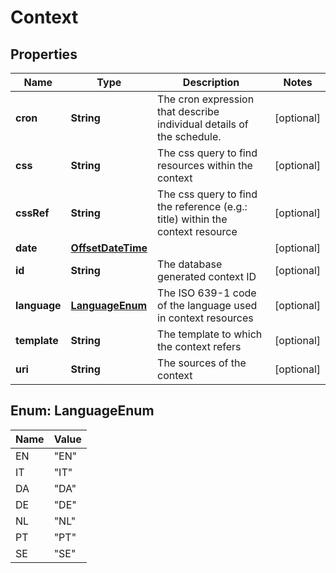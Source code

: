 
# Context

## Properties
Name | Type | Description | Notes
------------ | ------------- | ------------- | -------------
**cron** | **String** | The cron expression that describe individual details of the schedule. |  [optional]
**css** | **String** | The css query to find resources within the context |  [optional]
**cssRef** | **String** | The css query to find the reference (e.g.: title) within the context resource |  [optional]
**date** | [**OffsetDateTime**](OffsetDateTime.md) |  |  [optional]
**id** | **String** | The database generated context ID |  [optional]
**language** | [**LanguageEnum**](#LanguageEnum) | The ISO 639-1 code of the language used in context resources |  [optional]
**template** | **String** | The template to which the context refers |  [optional]
**uri** | **String** | The sources of the context |  [optional]


<a name="LanguageEnum"></a>
## Enum: LanguageEnum
Name | Value
---- | -----
EN | &quot;EN&quot;
IT | &quot;IT&quot;
DA | &quot;DA&quot;
DE | &quot;DE&quot;
NL | &quot;NL&quot;
PT | &quot;PT&quot;
SE | &quot;SE&quot;



